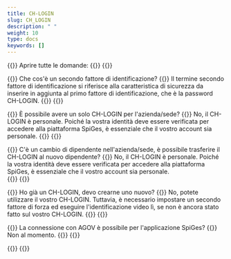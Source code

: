 ```yaml
---
title: CH-LOGIN 
slug: CH_LOGIN
description: " "
weight: 10
type: docs
keywords: []
---
```


{{<faqBlock>}}
Aprire tutte le domande: {{<collapsibleGroupCommand groupId="CH_LOGIN">}}
{{<numberedList>}}

{{<listItem>}}
Che cos'è un secondo fattore di identificazione?
{{<collapsibleBlock groupId="CH_LOGIN">}}
Il termine secondo fattore di identificazione si riferisce alla caratteristica di sicurezza da inserire in aggiunta al primo fattore di identificazione, che è la password CH-LOGIN.
{{</collapsibleBlock>}}
{{</listItem>}}

{{<listItem>}}
È possibile avere un solo CH-LOGIN per l'azienda/sede? 
{{<collapsibleBlock groupId="CH_LOGIN">}}
No, il CH-LOGIN è personale. Poiché la vostra identità deve essere verificata per accedere alla piattaforma SpiGes, è essenziale che il vostro account sia personale. 
{{</collapsibleBlock>}}
{{</listItem>}}

{{<listItem>}}
C'è un cambio di dipendente nell'azienda/sede, è possibile trasferire il CH-LOGIN al nuovo dipendente?
{{<collapsibleBlock groupId="CH_LOGIN">}}
No, il CH-LOGIN è personale. Poiché la vostra identità deve essere verificata per accedere alla piattaforma SpiGes, è essenziale che il vostro account sia personale.  
{{</collapsibleBlock>}}
{{</listItem>}}

{{<listItem>}}
Ho già un CH-LOGIN, devo crearne uno nuovo?
{{<collapsibleBlock groupId="CH_LOGIN">}}
No, potete utilizzare il vostro CH-LOGIN. Tuttavia, è necessario impostare un secondo fattore di forza ed eseguire l'identificazione video lì, se non è ancora stato fatto sul vostro CH-LOGIN. 
{{</collapsibleBlock>}}
{{</listItem>}}

{{<listItem>}}
La connessione con AGOV è possibile per l'applicazione SpiGes?
{{<collapsibleBlock groupId="CH_LOGIN">}}
Non al momento.
{{</collapsibleBlock>}}
{{</listItem>}}

{{</numberedList>}}
{{</faqBlock>}}